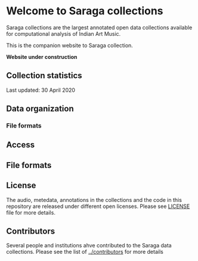 # Welcome to Saraga collections

Saraga collections are the largest annotated open data collections available for computational analysis of Indian Art Music. 

This is the companion website to Saraga collection. 

**Website under construction**

## Collection statistics
Last updated: 30 April 2020

## Data organization

### File formats

## Access

## File formats

## License
The audio, metedata, annotations in the collections and the code in this repository are released under different open licenses. Please see [LICENSE](../LICENSE) file for more details.   

## Contributors
Several people and institutions ahve contributed to the Saraga data collections. Please see the list of [../contributors](contributors.md) for more details
